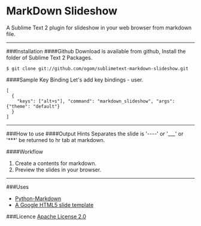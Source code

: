 MarkDown Slideshow
==================

A Sublime Text 2 plugin for slideshow in your web browser from markdown file.

---

###Installation
####Github
Download is available from github, Install the folder of Sublime Text 2 Packages.

    $ git clone git://github.com/ogom/sublimetext-markdown-slideshow.git


####Sample Key Binding
Let's add key bindings - user.

    [
      { 
        "keys": ["alt+s"], "command": "markdown_slideshow", "args": {"theme": "default"}
      }
    ]

---
###How to use
####Output Hints
Separates the slide is '----' or '___' or '***' be returned to hr tab at markdown.  

####Workflow
1. Create a contents for markdown.
2. Preview the slides in your browser.

---

###Uses
* [Python-Markdown](https://github.com/waylan/Python-Markdown)
* [A Google HTML5 slide template](http://code.google.com/p/html5slides/)


###Licence
[Apache License 2.0](http://www.apache.org/licenses/LICENSE-2.0)